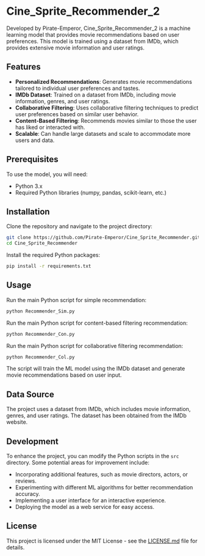# Cine_Sprite_Recommender_2

Developed by Pirate-Emperor, Cine_Sprite_Recommender_2 is a machine learning model that provides movie recommendations based on user preferences. This model is trained using a dataset from IMDb, which provides extensive movie information and user ratings.

## Features

- **Personalized Recommendations**: Generates movie recommendations tailored to individual user preferences and tastes.
- **IMDb Dataset**: Trained on a dataset from IMDb, including movie information, genres, and user ratings.
- **Collaborative Filtering**: Uses collaborative filtering techniques to predict user preferences based on similar user behavior.
- **Content-Based Filtering**: Recommends movies similar to those the user has liked or interacted with.
- **Scalable**: Can handle large datasets and scale to accommodate more users and data.

## Prerequisites

To use the model, you will need:

- Python 3.x
- Required Python libraries (numpy, pandas, scikit-learn, etc.)

## Installation

Clone the repository and navigate to the project directory:

```bash
git clone https://github.com/Pirate-Emperor/Cine_Sprite_Recommender.git
cd Cine_Sprite_Recommender
```

Install the required Python packages:

```bash
pip install -r requirements.txt
```

## Usage

Run the main Python script for simple recommendation:

```bash
python Recommender_Sim.py
```

Run the main Python script for content-based filtering recommendation:

```bash
python Recommender_Con.py
```

Run the main Python script for collaborative filtering recommendation:

```bash
python Recommender_Col.py
```

The script will train the ML model using the IMDb dataset and generate movie recommendations based on user input.

## Data Source

The project uses a dataset from IMDb, which includes movie information, genres, and user ratings. The dataset has been obtained from the IMDb website.

## Development

To enhance the project, you can modify the Python scripts in the `src` directory. Some potential areas for improvement include:

- Incorporating additional features, such as movie directors, actors, or reviews.
- Experimenting with different ML algorithms for better recommendation accuracy.
- Implementing a user interface for an interactive experience.
- Deploying the model as a web service for easy access.

## License

This project is licensed under the MIT License - see the [LICENSE.md](LICENSE.md) file for details.
